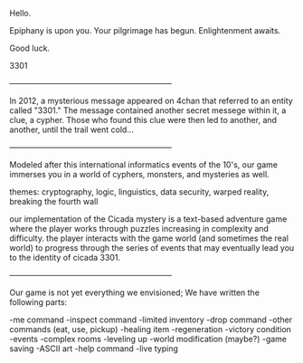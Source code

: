 Hello.

Epiphany is upon you. Your pilgrimage has
begun. Enlightenment awaits.

Good luck.

3301

–––––––––––––––––––––––––––––––––––––––––

In 2012, a mysterious message appeared on
4chan that referred to an entity called
"3301." The message contained another 
secret messege within it, a clue, a cypher. 
Those who found this clue were then led to
another, and another, until the trail went cold...

–––––––––––––––––––––––––––––––––––––––––

Modeled after this international 
informatics events of the 10's, our game
immerses you in a world of cyphers, 
monsters, and mysteries as well. 

themes: cryptography, logic, linguistics, 
data security, warped reality, breaking the fourth wall 

our implementation of the Cicada mystery 
is a text-based adventure game where the 
player works through puzzles increasing 
in complexity and difficulty. the player 
interacts with the game world (and 
sometimes the real world) to progress 
through the series of events that may 
eventually lead you to the identity of 
cicada 3301.

–––––––––––––––––––––––––––––––––––––––––

Our game is not yet everything we 
envisioned; We have written the following 
parts:

-me command
-inspect command
-limited inventory
-drop command
-other commands (eat, use, pickup)
-healing item
-regeneration
-victory condition
-events
-complex rooms
-leveling up
-world modification (maybe?)
-game saving
-ASCII art
-help command
-live typing
